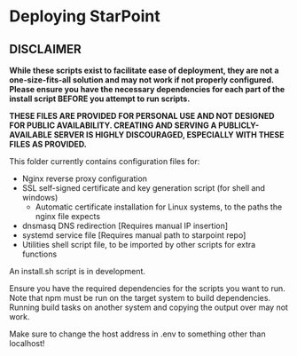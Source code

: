 # Deploying StarPoint

## DISCLAIMER

**While these scripts exist to facilitate ease of deployment, they are not a one-size-fits-all solution and may not work if not properly configured. Please ensure you have the necessary dependencies for each part of the install script BEFORE you attempt to run scripts.**

**THESE FILES ARE PROVIDED FOR PERSONAL USE AND NOT DESIGNED FOR PUBLIC AVAILABILITY. CREATING AND SERVING A PUBLICLY-AVAILABLE SERVER IS HIGHLY DISCOURAGED, ESPECIALLY WITH THESE FILES AS PROVIDED.**

This folder currently contains configuration files for:

- Nginx reverse proxy configuration
- SSL self-signed certificate and key generation script (for shell and windows)
  - Automatic certificate installation for Linux systems, to the paths the nginx file expects
- dnsmasq DNS redirection \[Requires manual IP insertion\]
- systemd service file \[Requires manual path to starpoint repo\]
- Utilities shell script file, to be imported by other scripts for extra functions

An install.sh script is in development.

Ensure you have the required dependencies for the scripts you want to run. Note that npm must be run on the target system to build dependencies. Running build tasks on another system and copying the output over may not work.

Make sure to change the host address in .env to something other than localhost!
